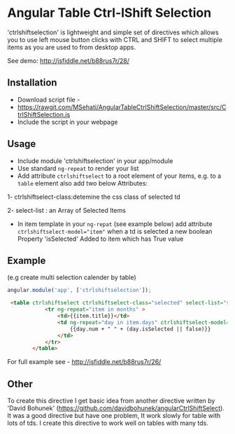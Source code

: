 Angular Table Ctrl-lShift Selection
======================

'ctrlshiftselection' is lightweight and simple set of directives which allows you to use left mouse button clicks with CTRL and SHIFT to select multiple items as you are used to from desktop apps.

See demo:
http://jsfiddle.net/b88rus7r/28/

Installation
------------

* Download  script file -
* https://rawgit.com/MSehati/AngularTableCtrlShiftSelection/master/src/CtrlShiftSelection.js
* Include the script in your webpage

Usage
-----

* Include module 'ctrlshiftselection' in your app/module
* Use standard ``ng-repeat`` to render your list
* Add  attribute ``ctrlshiftselect`` to a root element of your items, e.g. to a ``table`` element also add two below   Attributes:

 1- ctrlshiftselect-class:detemine the css class of selected td
 
 2- select-list : an Array of Selected Items 
* In item template in your ``ng-repat`` (see example below) add attribute ``ctrlshiftselect-model="item"`` 
  when a td is selected a new boolean Property 'isSelected' Added to item which has True value


Example
-------
(e.g create multi selection calender by table)
````javascript
angular.module('app', ['ctrlshiftselection']);
````

````html 
 <table ctrlshiftselect ctrlshiftselect-class="selected" select-list="selectedDayList" >            
            <tr ng-repeat="item in months" >
                <td>{{item.title}}</td>
                <td ng-repeat="day in item.days" ctrlshiftselect-model="day"  >
                    {{day.num + " " + (day.isSelected || false)}}
                </td>
            </tr>
        </table>
````

For full example see - http://jsfiddle.net/b88rus7r/26/

Other
-------
To create this directive I get basic idea from another directive written by 'David Bohunek' (https://github.com/davidbohunek/angularCtrlShiftSelect). 
It was a good directive but have one problem, It work slowly for table with lots of tds. I create this directive to work well on tables with many tds.

